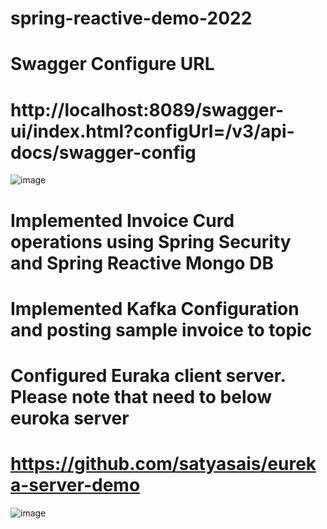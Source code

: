 # spring-reactive-demo-2022
# Swagger Configure URL
# http://localhost:8089/swagger-ui/index.html?configUrl=/v3/api-docs/swagger-config
![image](https://user-images.githubusercontent.com/67517758/209680446-b5656756-a89c-4b3d-8f3d-650e1e595145.png)

# Implemented Invoice Curd operations using Spring Security and Spring Reactive Mongo DB
# Implemented Kafka Configuration and posting sample invoice to topic
# Configured Euraka client server. Please note that need to below euroka server
# https://github.com/satyasais/eureka-server-demo
![image](https://user-images.githubusercontent.com/67517758/209680375-6e2df8c2-5fb4-49c4-8671-567d26fbcbb2.png)

